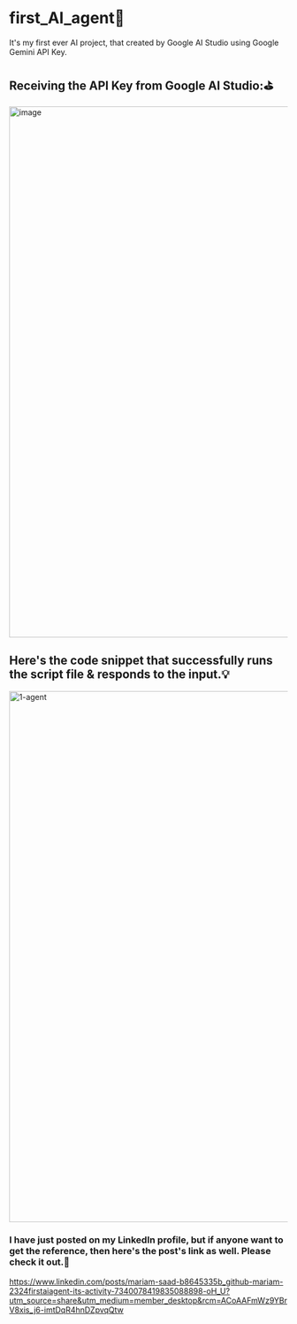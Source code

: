 # first_AI_agent🎯
It's my first ever AI project, that created by Google AI Studio using Google Gemini API Key.
## Receiving the API Key from Google AI Studio:⛳
<img width="960" alt="image" src="https://github.com/user-attachments/assets/c73cedd5-d23b-4232-bfe9-b6ca407d7f6a" />

## Here's the code snippet that successfully runs the script file & responds to the input.💡
<img width="960" alt="1-agent" src="https://github.com/user-attachments/assets/93ff5a37-acc4-4f88-a9cf-7bec6f766417" />

### I have just posted on my LinkedIn profile, but if anyone want to get the reference, then here's the post's link as well. Please check it out.📃
https://www.linkedin.com/posts/mariam-saad-b8645335b_github-mariam-2324firstaiagent-its-activity-7340078419835088898-oH_U?utm_source=share&utm_medium=member_desktop&rcm=ACoAAFmWz9YBrV8xis_j6-imtDqR4hnDZpvqQtw

